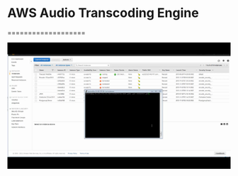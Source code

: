 # AWS Audio Transcoding Engine
===================

[![AWS Audio Transcoding Engine](screenshot.png)](https://youtu.be/EESc64SPrV8)
